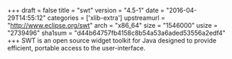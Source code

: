 +++
draft = false
title = "swt"
version = "4.5-1"
date = "2016-04-29T14:55:12"
categories = ['xlib-extra']
upstreamurl = "http://www.eclipse.org/swt"
arch = "x86_64"
size = "1546000"
usize = "2739496"
sha1sum = "d44b64757fb4158c8b54a53a6aded53556a2edf4"
+++
SWT is an open source widget toolkit for Java designed to provide efficient, portable access to the user-interface.